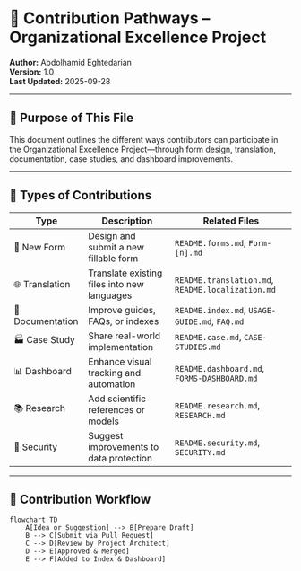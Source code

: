 # 🤝 Contribution Pathways – Organizational Excellence Project  
**Author:** Abdolhamid Eghtedarian  
**Version:** 1.0  
**Last Updated:** 2025-09-28  

---

## 🎯 Purpose of This File

This document outlines the different ways contributors can participate in the Organizational Excellence Project—through form design, translation, documentation, case studies, and dashboard improvements.

---

## 🧩 Types of Contributions

| Type | Description | Related Files |
|------|-------------|----------------|
| 📄 New Form | Design and submit a new fillable form | `README.forms.md`, `Form-[n].md`  
| 🌐 Translation | Translate existing files into new languages | `README.translation.md`, `README.localization.md`  
| 📝 Documentation | Improve guides, FAQs, or indexes | `README.index.md`, `USAGE-GUIDE.md`, `FAQ.md`  
| 🏭 Case Study | Share real-world implementation | `README.case.md`, `CASE-STUDIES.md`  
| 📊 Dashboard | Enhance visual tracking and automation | `README.dashboard.md`, `FORMS-DASHBOARD.md`  
| 📚 Research | Add scientific references or models | `README.research.md`, `RESEARCH.md`  
| 🔐 Security | Suggest improvements to data protection | `README.security.md`, `SECURITY.md`

---

## 🔄 Contribution Workflow

```mermaid
flowchart TD
    A[Idea or Suggestion] --> B[Prepare Draft]
    B --> C[Submit via Pull Request]
    C --> D[Review by Project Architect]
    D --> E[Approved & Merged]
    E --> F[Added to Index & Dashboard]
